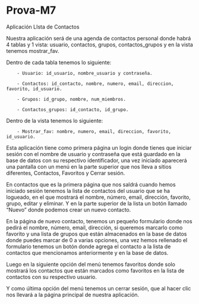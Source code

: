 # Prova-M7


Aplicación LIsta de Contactos


Nuestra aplicación será de una agenda de contactos personal  donde habrá 4 tablas y 1 vista: usuario, contactos, grupos, contactos_grupos y en la vista tenemos mostrar_fav.

Dentro de cada tabla tenemos lo siguiente:


        - Usuario: id_usuario, nombre_usuario y contraseña.

        - Contactos: id_contacto, nombre, numero, email, direccion, favorito, id_usuario.

        - Grupos: id_grupo, nombre, num_miembros.

        - Contactos_grupos: id_contacto, id_grupo.


Dentro de la vista tenemos lo siguiente:


        - Mostrar_fav: nombre, numero, email, direccion, favorito, id_usuario.

Esta aplicación tiene como primera página un login donde tienes que iniciar sesión con el nombre de usuario y contraseña que está guardado en la base de datos con su respectivo identificador, una vez iniciado aparecerá una pantalla con un menú en la parte superior que nos lleva a sitios diferentes, Contactos, Favoritos y Cerrar sesión. 

En contactos que es la primera página que nos saldrá cuando hemos iniciado sesión tenemos la lista de contactos del usuario que se ha logueado, en el que mostrará el nombre, número, email, dirección, favorito, grupo, editar y eliminar. Y en la parte superior de la lista un botón llamado “Nuevo” donde podemos crear un nuevo contacto.

En la página de nuevo contacto, tenemos un pequeño formulario donde nos pedirá el nombre, número, email, dirección, si queremos marcarlo como favorito y una lista de grupos que están almacenados en la base de datos donde puedes marcar de 0 a varias opciones, una vez hemos rellenado el formulario tenemos un botón donde agrega el contacto a la lista de contactos que mencionamos anteriormente y en la base de datos.

Luego en la siguiente opción del menú tenemos favoritos donde solo mostrará los contactos que están marcados como favoritos en la lista de contactos con su respectivo usuario.

Y como última opción del menú tenemos un cerrar sesión, que al hacer clic nos llevará a la página principal de nuestra aplicación.





